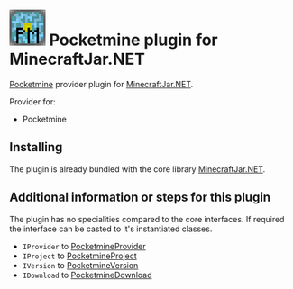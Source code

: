 ![Pocketmine](Resources/Pocketmine-64px.png) Pocketmine plugin for MinecraftJar.NET
======

[Pocketmine](https://www.pocketmine.net/) provider plugin for [MinecraftJar.NET](../../README.md).

Provider for:
- Pocketmine

## Installing

The plugin is already bundled with the core library [MinecraftJar.NET](../../README.md).

## Additional information or steps for this plugin

The plugin has no specialities compared to the core interfaces.
If required the interface can be casted to it's instantiated classes.

- `IProvider` to [PocketmineProvider](PocketmineProvider.cs)
- `IProject` to [PocketmineProject](Model/PocketmineProject.cs)
- `IVersion` to [PocketmineVersion](Model/PocketmineVersion.cs)
- `IDownload` to [PocketmineDownload](Model/PocketmineDownload.cs)